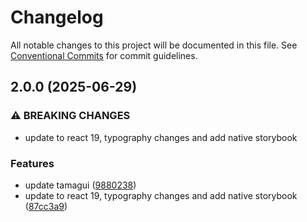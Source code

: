 # Changelog

All notable changes to this project will be documented in this file.
See [Conventional Commits](https://conventionalcommits.org) for commit guidelines.

## 2.0.0 (2025-06-29)

### ⚠ BREAKING CHANGES

* update to react 19, typography changes and add native storybook

### Features

* update tamagui ([9880238](https://github.com/christophehurpeau/alouette/commit/98802387b506755124bef6dc7c1ea660b20d8737))
* update to react 19, typography changes and add native storybook ([87cc3a9](https://github.com/christophehurpeau/alouette/commit/87cc3a99e295d7a47e90c04d68dfb2aecc79430f))

